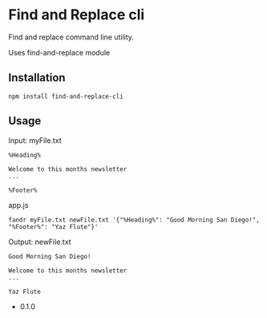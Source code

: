 Find and Replace cli
=========

Find and replace command line utility.

Uses find-and-replace module

## Installation
  ```
  npm install find-and-replace-cli
  ```

## Usage
  Input: myFile.txt
  ```
  %Heading%
  
  Welcome to this months newsletter
  ...
  
  %Footer%
  ```
    
  app.js
  ```
  fandr myFile.txt newFile.txt '{"%Heading%": "Good Morning San Diego!", "%Footer%": "Yaz Flute"}'
  ```
  
  Output: newFile.txt
  ```
  Good Morning San Diego!
  
  Welcome to this months newsletter
  ...
  
  Yaz Flute
  ```

* 0.1.0
